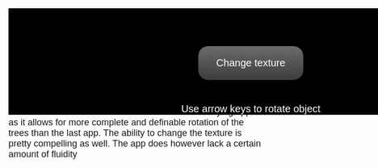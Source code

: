 ```yaml
---
layout: post
author: Andrew Viny
title: Tree changer
thumbnail: w4_aviny_thumbnail.png
assignment: 4
---
```


<meta charset=utf-8>
<title>Tree changer</title>

<div style="font-family:'arial'; font-size: 18px"> This is Tree changer.  Building on the work done in the last project, this app uses a different set of controls for movement (arrow keys) and add a button that reloads a new texture on command!  Over all I think this is a much more satisfying app as it allows for more complete and definable rotation of the trees than the last app.  The ability to change the texture is pretty compelling as well.  The app does however lack a certain amount of fluidity</div>

<style>

#bob {text-align: center; width: 100%; background-color: black; color: white; position: absolute; top:50px; font-family: Arial; font-size: 20px;}
button { margin: auto; margin-top: 75px;}
.btn {
  background: #6b6b6b;
  background-image: -webkit-linear-gradient(top, #6b6b6b, #3d3d3d);
  background-image: -moz-linear-gradient(top, #6b6b6b, #3d3d3d);
  background-image: -ms-linear-gradient(top, #6b6b6b, #3d3d3d);
  background-image: -o-linear-gradient(top, #6b6b6b, #3d3d3d);
  background-image: linear-gradient(to bottom, #6b6b6b, #3d3d3d);
  -webkit-border-radius: 20px;
  -moz-border-radius: 20px;
  border-radius: 20px;
  font-family: Arial;
  color: #ffffff;
  font-size: 20px;
  padding: 22px 36px 22px 36px;
  text-decoration: none;
  border: 0;
}

.btn:hover {
  background: #ff00ee;
  background-image: -webkit-linear-gradient(top, #ff00ee, #48ff00);
  background-image: -moz-linear-gradient(top, #ff00ee, #48ff00);
  background-image: -ms-linear-gradient(top, #ff00ee, #48ff00);
  background-image: -o-linear-gradient(top, #ff00ee, #48ff00);
  background-image: linear-gradient(to bottom, #ff00ee, #48ff00);
  text-decoration: none;
}
.btn:focus {
	outline: 0;
}
</style>

<br>
<div id= "bob"> <button id="b1" class="btn"> Change texture </button>
<br><br><br>
Use arrow keys to rotate object
</div>

<script src="http://threejs.org/build/three.js">
</script>

<script src="../code/aviny/OBJ_loader.js"></script>

<script>
var mouseX = 0, mouseY = 0;
var windowHalfX = window.innerWidth / 2;
var windowHalfY = window.innerHeight / 2;

var container = document.getElementById("bob");

var scene = new THREE.Scene();
var camera = new THREE.OrthographicCamera( window.innerWidth / - 2, window.innerWidth / 2, 700 / 2, 700 / - 2, 1, 1000 );
scene.add( camera );
camera.position.z = 600;
camera.position.x = 0;

var ambient = new THREE.AmbientLight( 0x101030 );
scene.add( ambient );
var directionalLight = new THREE.DirectionalLight( 0xffeedd );
directionalLight.position.set( 0, 0, 1 );
scene.add( directionalLight );

var manager = new THREE.LoadingManager();
manager.onProgress = function ( item, loaded, total ) {
	console.log( item, loaded, total );
};

var t0 = new THREE.Texture();
var t1 = new THREE.Texture();
var t2 = new THREE.Texture();
var t3 = new THREE.Texture();
var t4 = new THREE.Texture();

var loader = new THREE.ImageLoader( manager );
loader.load( '../code/aviny/textures/t0.jpg', function ( image ) {
	t0.image = image;
	t0.needsUpdate = true;
} );
loader.load( '../code/aviny/textures/t1.jpg', function ( image ) {
	t1.image = image;
	t1.needsUpdate = true;
} );
loader.load( '../code/aviny/textures/t2.jpg', function ( image ) {
	t2.image = image;
	t2.needsUpdate = true;
} );
loader.load( '../code/aviny/textures/t3.jpg', function ( image ) {
	t3.image = image;
	t3.needsUpdate = true;
} );
loader.load( '../code/aviny/textures/t4.jpg', function ( image ) {
	t4.image = image;
	t4.needsUpdate = true;
} );



var renderer = new THREE.WebGLRenderer();

var cubeBumpMaterial = new THREE.MeshPhongMaterial();

var tree;

var objLoader = new THREE.OBJLoader();
objLoader.load('../code/aviny/models/THING.obj', function (obj) {
	tree = obj;
	obj.traverse(function (child) {
		if (child instanceof THREE.Mesh) {
			child.material = cubeBumpMaterial;
			child.material.map = t0;
			child.material.bumpMap = t0;
			child.material.bumpScale = 12;
		}

	});

	obj.rotation.x = Math.PI/180*270;
	obj.position.y = -80;

	obj.scale.x = 2;
	obj.scale.y = 2;
	obj.scale.z = 2;

	console.log(obj);
	scene.add(obj);
});

renderer = new THREE.WebGLRenderer();
renderer.setPixelRatio( window.devicePixelRatio );
renderer.setSize( window.innerWidth, 700 );
container.appendChild( renderer.domElement );

function onDocumentMouseMove( event ) {
	mouseX = ( event.clientX - windowHalfX ) / 2;
	mouseY = ( event.clientY - windowHalfY ) / 2;
}

function onDocumentKeyDown( event ) {
	if (event.key == "ArrowUp") {
		tree.rotation.x += Math.PI/45;
		event.preventDefault();
	}
	if (event.key == "ArrowDown") {
		tree.rotation.x -= Math.PI/45;
		event.preventDefault();
	}
	if (event.key == "ArrowRight") {
		tree.rotation.z += Math.PI/45;
		event.preventDefault();
	}
	if (event.key == "ArrowLeft") {
		tree.rotation.z -= Math.PI/45;
		event.preventDefault();
	}
}

var textures = [t0,t1,t2,t3,t4];
var textureNum = 0;

function onButtonClick( event ) {
	if (textureNum < 5) {
		textureNum+=1;
	}
	else {
		textureNum = 0;
	}
	tree.traverse(function (child) {
		if (child instanceof THREE.Mesh) {
			child.material = cubeBumpMaterial;
			child.material.map = textures[textureNum];
			child.material.bumpMap = textures[textureNum];
			child.material.bumpScale = 240;
		}
	});
}

function animate() {
	requestAnimationFrame( animate );
	render();
}

function render() {

	camera.lookAt( scene.position );
	renderer.render( scene, camera );
}

animate();

document.addEventListener( 'mousemove', onDocumentMouseMove, false );
document.addEventListener( 'keydown', onDocumentKeyDown, false );

var b1 = document.getElementById("b1");
b1.addEventListener('click', onButtonClick, false )

</script>

